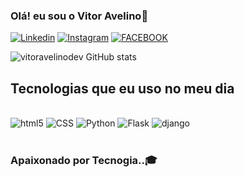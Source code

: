 ### Olá! eu sou o Vitor Avelino🤙

[![Linkedin](https://img.shields.io/badge/LinkedIn-0077B5?style=for-the-badge&logo=linkedin&logoColor=white)](https://www.linkedin.com/in/vitorhugoav/)
[![Instagram](https://img.shields.io/badge/Instagram-E4405F?style=for-the-badge&logo=instagram&logoColor=white)](https://www.instagram.com/vitor_hugoavl/)
[![FACEBOOK](https://img.shields.io/badge/Facebook-1877F2?style=for-the-badge&logo=facebook&logoColor=white)](https://www.facebook.com/profile.php?id=100014125594260)

![vitoravelinodev GitHub stats](https://github-readme-stats.vercel.app/api?username=vitoravelinodev&show_icons=true&theme=transparent)


## Tecnologias que eu uso no meu dia 

<div style="display: inline_block"><br/>
  <img aling="center" alt="html5" src="https://img.shields.io/badge/HTML-239120?style=for-the-badge&logo=html5&logoColor=white"/>
  <img aling="center" alt="CSS" src="https://img.shields.io/badge/CSS-239120?&style=for-the-badge&logo=css3&logoColor=white"/>
  <img aling="center" alt="Python" src="https://img.shields.io/badge/Python-3776AB?style=for-the-badge&logo=python&logoColor=white"/>
  <img aling="center" alt="Flask" src="https://img.shields.io/badge/Flask-000000?style=for-the-badge&logo=flask&logoColor=white"/>
    <img aling="center" alt="django" src="https://img.shields.io/badge/Django-092E20?style=for-the-badge&logo=django&logoColor=white"/>
</div><br/>


### Apaixonado por Tecnogia..🎓
